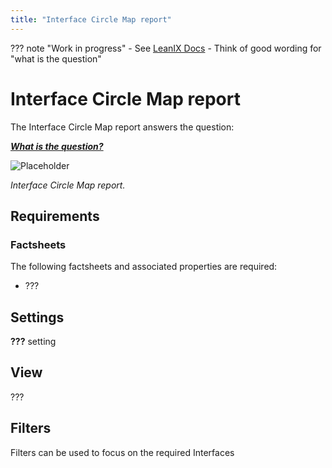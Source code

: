 ```yaml
---
title: "Interface Circle Map report"
---
```


??? note "Work in progress"
    - See [LeanIX Docs](https://docs.leanix.net/docs/integration-architecture#use-the-interface-circle-map-to-get-a-high-level-overview)
    - Think of good wording for "what is the question"

# Interface Circle Map report

The Interface Circle Map report answers the question:

***[What is the question?](../questions.md#interfaces)***


![Placeholder](https://dummyimage.com/800x450/eee/aaa) 

<!--
![](https://www.leanix.net/hubfs/2019%20LX%20Website/General/Illu/ia-interface-circle-8-Col-XL.svg)
-->

*Interface Circle Map report.*

## Requirements

### Factsheets

The following factsheets and associated properties are required:

- ???

<!--
#### Tags 

- No tags are required for this report

#### Other requirement

- No other requirements
-->

## Settings

**???** setting

## View

???

<!--
### Tags

No tags are required for this report.
-->

## Filters

Filters can be used to focus on the required Interfaces

<!--
## Editing

This report cannot be edited.
->
